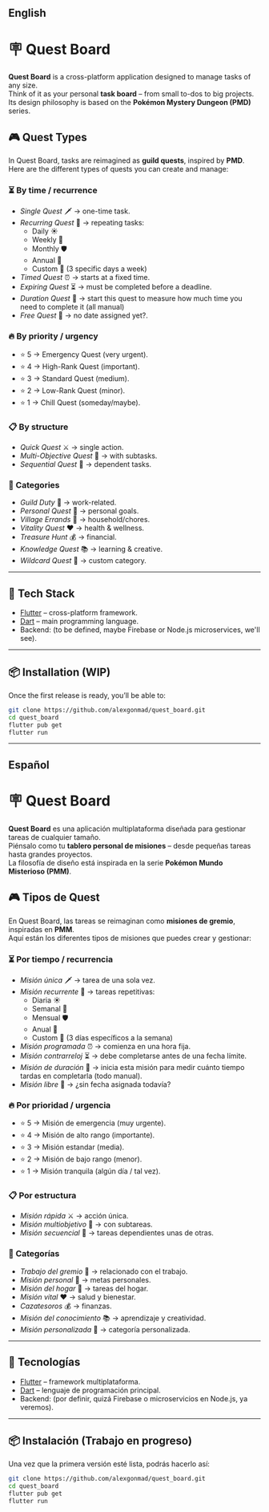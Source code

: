 **English**
---
# 🪧 Quest Board

**Quest Board** is a cross-platform application designed to manage tasks of any size.  
Think of it as your personal **task board** – from small to-dos to big projects. Its
design philosophy is based on the **Pokémon Mystery Dungeon (PMD)** series.

## 🎮 Quest Types 

In Quest Board, tasks are reimagined as **guild quests**, inspired by **PMD**.  
Here are the different types of quests you can create and manage:

### ⏳ By time / recurrence
- *Single Quest* 🗡️ → one-time task.  
- *Recurring Quest* 📜 → repeating tasks:  
  - Daily ☀️  
  - Weekly 🌙  
  - Monthly 🛡️  
  - Annual 🎉  
  - Custom 🧾 (3 specific days a week)
- *Timed Quest* ⏰ → starts at a fixed time.  
- *Expiring Quest* ⏳ → must be completed before a deadline.  
- *Duration Quest* 💪 → start this quest to measure how much time you need to complete it (all manual)
- *Free Quest* 🌊 → no date assigned yet?.  

### 🔥 By priority / urgency
- ⭐ 5 → Emergency Quest (very urgent).  
- ⭐ 4 → High-Rank Quest (important).  
- ⭐ 3 → Standard Quest (medium).  
- ⭐ 2 → Low-Rank Quest (minor).  
- ⭐ 1 → Chill Quest (someday/maybe).  

### 📋 By structure
- *Quick Quest* ⚔️ → single action.  
- *Multi-Objective Quest* 🎯 → with subtasks.  
- *Sequential Quest* 🔗 → dependent tasks.  

### 👥 Categories
- *Guild Duty* 🏢 → work-related.  
- *Personal Quest* 🌱 → personal goals.  
- *Village Errands* 🏡 → household/chores.  
- *Vitality Quest* ❤️ → health & wellness.  
- *Treasure Hunt* 💰 → financial.  
- *Knowledge Quest* 📚 → learning & creative.  
- *Wildcard Quest* 🎲 → custom category.  

---

## 🚀 Tech Stack
- [Flutter](https://flutter.dev/) – cross-platform framework.  
- [Dart](https://dart.dev/) – main programming language.  
- Backend: (to be defined, maybe Firebase or Node.js microservices, we'll see).  

---

## 📦 Installation (WIP)
Once the first release is ready, you’ll be able to:
```bash
git clone https://github.com/alexgonmad/quest_board.git
cd quest_board
flutter pub get
flutter run
```

---
**Español**
---
# 🪧 Quest Board

**Quest Board** es una aplicación multiplataforma diseñada para gestionar tareas de cualquier tamaño.  
Piénsalo como tu **tablero personal de misiones** – desde pequeñas tareas hasta grandes proyectos.  
La filosofía de diseño está inspirada en la serie **Pokémon Mundo Misterioso (PMM)**.

## 🎮 Tipos de Quest 

En Quest Board, las tareas se reimaginan como **misiones de gremio**, inspiradas en **PMM**.  
Aquí están los diferentes tipos de misiones que puedes crear y gestionar:

### ⏳ Por tiempo / recurrencia
- *Misión única* 🗡️ → tarea de una sola vez.  
- *Misión recurrente* 📜 → tareas repetitivas:  
  - Diaria ☀️  
  - Semanal 🌙  
  - Mensual 🛡️  
  - Anual 🎉  
  - Custom 🧾 (3 días específicos a la semana)  
- *Misión programada* ⏰ → comienza en una hora fija.  
- *Misión contrarreloj* ⏳ → debe completarse antes de una fecha límite.  
- *Misión de duración* 💪 → inicia esta misión para medir cuánto tiempo tardas en completarla (todo manual).  
- *Misión libre* 🌊 → ¿sin fecha asignada todavía?  

### 🔥 Por prioridad / urgencia
- ⭐ 5 → Misión de emergencia (muy urgente).  
- ⭐ 4 → Misión de alto rango (importante).  
- ⭐ 3 → Misión estandar (media).  
- ⭐ 2 → Misión de bajo rango (menor).  
- ⭐ 1 → Misión tranquila (algún día / tal vez).  

### 📋 Por estructura
- *Misión rápida* ⚔️ → acción única.  
- *Misión multiobjetivo* 🎯 → con subtareas.  
- *Misión secuencial* 🔗 → tareas dependientes unas de otras.  

### 👥 Categorías
- *Trabajo del gremio* 🏢 → relacionado con el trabajo.  
- *Misión personal* 🌱 → metas personales.  
- *Misión del hogar* 🏡 → tareas del hogar.  
- *Misión vital* ❤️ → salud y bienestar.  
- *Cazatesoros* 💰 → finanzas.  
- *Misión del conocimiento* 📚 → aprendizaje y creatividad.  
- *Misión personalizada* 🎲 → categoría personalizada.  

---

## 🚀 Tecnologías
- [Flutter](https://flutter.dev/) – framework multiplataforma.  
- [Dart](https://dart.dev/) – lenguaje de programación principal.  
- Backend: (por definir, quizá Firebase o microservicios en Node.js, ya veremos).  

---

## 📦 Instalación (Trabajo en progreso)
Una vez que la primera versión esté lista, podrás hacerlo así:
```bash
git clone https://github.com/alexgonmad/quest_board.git
cd quest_board
flutter pub get
flutter run
```

